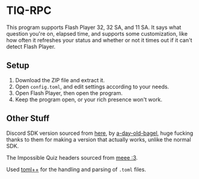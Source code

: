 # TIQ-RPC

This program supports Flash Player 32, 32 SA, and 11 SA. It says what question you're on, elapsed time, and supports some customization, like how often it refreshes your status and whether or not it times out if it can't detect Flash Player.

## Setup

1. Download the ZIP file and extract it.
2. Open `config.toml`, and edit settings according to your needs.
3. Open Flash Player, then open the program.
4. Keep the program open, or your rich presence won't work.

## Other Stuff

Discord SDK version sourced from [here](https://github.com/a-day-old-bagel/discordCppSdk/tree/master), by [a-day-old-bagel](https://github.com/a-day-old-bagel), huge fucking thanks to them for making a version that actually works, unlike the normal SDK.

The Impossible Quiz headers sourced from [meee :3](https://github.com/saturnaliam/TIQ-Headers).

Used [toml++](https://marzer.github.io/tomlplusplus/) for the handling and parsing of `.toml` files.
